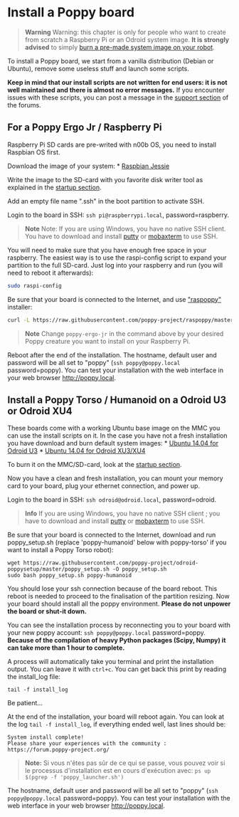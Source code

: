 # Install a Poppy board

> **Warning** Warning: this chapter is only for people who want to create from scratch a Raspberry Pi or an Odroid system image. **It is strongly advised** to simply [burn a pre-made system image on your robot](burn-an-image-file.md).

To install a Poppy board, we start from a vanilla distribution (Debian or Ubuntu), remove some useless stuff and launch some scripts.

**Keep in mind that our install scripts are not written for end users: it is not well maintained and there is almost no error messages.** If you encounter issues with these scripts, you can post a message in the [support section](https://forum.poppy-project.org/c/support) of the forums.

## For a Poppy Ergo Jr / Raspberry Pi

Raspberry Pi SD cards are pre-writed with n00b OS, you need to install Raspbian OS first.

Download the image of your system: * [Raspbian Jessie](https://www.raspberrypi.org/downloads/raspbian/)

Write the image to the SD-card with you favorite disk writer tool as explained in the [startup section](burn-an-image-file.md#write-an-image-to-the-sd-card).

Add an empty file name ".ssh" in the boot partition to activate SSH.

Login to the board in SSH: `ssh pi@raspberrypi.local`, password=raspberry.

> **Note** Note: If you are using Windows, you have no native SSH client. You have to download and install [putty](http://www.putty.org/) or [mobaxterm](http://mobaxterm.mobatek.net/) to use SSH.

You will need to make sure that you have enough free space in your raspberry. The easiest way is to use the raspi-config script to expand your partition to the full SD-card. Just log into your raspberry and run (you will need to reboot it afterwards):

```bash
sudo raspi-config
```

Be sure that your board is connected to the Internet, and use ["raspoppy"](https://github.com/poppy-project/raspoppy) installer:

```bash
curl -L https://raw.githubusercontent.com/poppy-project/raspoppy/master/raspoppyfication.sh | bash -s "poppy-ergo-jr"
```

> **Note** Change `poppy-ergo-jr` in the command above by your desired Poppy creature you want to install on your Raspberry Pi.

Reboot after the end of the installation. The hostname, default user and password will be all set to "poppy" (`ssh poppy@poppy.local` password=poppy). You can test your installation with the web interface in your web browser http://poppy.local.

## Install a Poppy Torso / Humanoid on a Odroid U3 or Odroid XU4

These boards come with a working Ubuntu base image on the MMC you can use the install scripts on it. In the case you have not a fresh installation you have download and burn default system images: * [Ubuntu 14.04 for Odroid U3](http://odroid.com/dokuwiki/doku.php?id=en:u3_release_linux_ubuntu) * [Ubuntu 14.04 for Odroid XU3/XU4](http://odroid.in/ubuntu_14.04lts/ubuntu-14.04.1lts-lubuntu-odroid-xu3-20150212.img.xz)

To burn it on the MMC/SD-card, look at the [startup section](burn-an-image-file.md#write-an-image-to-the-sd-card).

Now you have a clean and fresh installation, you can mount your memory card to your board, plug your ethernet connection, and power up.

Login to the board in SSH: `ssh odroid@odroid.local`, password=odroid.

> **Info** If you are using Windows, you have no native SSH client ; you have to download and install [putty](http://www.putty.org/) or [mobaxterm](http://mobaxterm.mobatek.net/) to use SSH.

Be sure that your board is connected to the Internet, download and run poppy_setup.sh (replace 'poppy-humanoid' below with poppy-torso' if you want to install a Poppy Torso robot):

    wget https://raw.githubusercontent.com/poppy-project/odroid-poppysetup/master/poppy_setup.sh -O poppy_setup.sh
    sudo bash poppy_setup.sh poppy-humanoid
    

You should lose your ssh connection because of the board reboot. This reboot is needed to proceed to the finalisation of the partition resizing. Now your board should install all the poppy environment. **Please do not unpower the board or shut-it down.**

You can see the installation process by reconnecting you to your board with your new poppy account: `ssh poppy@poppy.local` password=poppy. **Because of the compilation of heavy Python packages (Scipy, Numpy) it can take more than 1 hour to complete.**

A process will automatically take you terminal and print the installation output. You can leave it with `ctrl+c`. You can get back this print by reading the install_log file:

    tail -f install_log
    

Be patient...

At the end of the installation, your board will reboot again. You can look at the log `tail -f install_log`, if everything ended well, last lines should be:

    System install complete!
    Please share your experiences with the community : https://forum.poppy-project.org/
    

> **Note:** Si vous n'êtes pas sûr de ce qui se passe, vous pouvez voir si le processus d'installation est en cours d'exécution avec: `ps up $(pgrep -f 'poppy_launcher.sh')`

The hostname, default user and password will be all set to "poppy" (`ssh poppy@poppy.local` password=poppy). You can test your installation with the web interface in your web browser http://poppy.local.